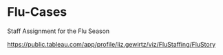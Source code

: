 # Flu-Cases
Staff Assignment for the Flu Season

https://public.tableau.com/app/profile/liz.gewirtz/viz/FluStaffing/FluStory
